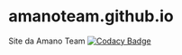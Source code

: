 # amanoteam.github.io
Site da Amano Team
[![Codacy Badge](https://api.codacy.com/project/badge/Grade/78d675f6b6e34e00b3cb3c550f1bc7c8)](https://www.codacy.com/app/marminino/amanoteam.github.io?utm_source=github.com&amp;utm_medium=referral&amp;utm_content=AmanoTeam/amanoteam.github.io&amp;utm_campaign=Badge_Grade)

